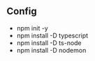 ## Config
- npm init -y
- npm install -D typescript
- npm install -D ts-node
- npm install -D nodemon